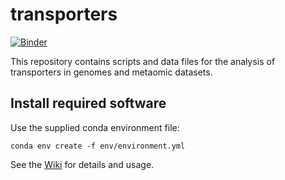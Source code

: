 # transporters
[![Binder](https://mybinder.org/badge_logo.svg)](https://mybinder.org/v2/gh/johnne/transporters/master)

This repository contains scripts and data files for the analysis of transporters in genomes and metaomic datasets.

## Install required software
Use the supplied conda environment file:

`conda env create -f env/environment.yml `

See the [Wiki](https://github.com/johnne/transporters/wiki) for details and usage.

